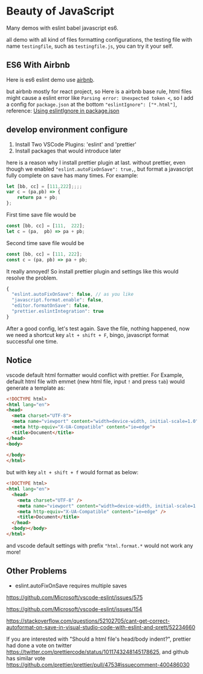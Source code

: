 # Beauty of JavaScript

Many demos with eslint babel javascript es6.

all demo with all kind of files formatting configurations, the testing file with name `testingfile`, such as `testingfile.js`, you can try it your self.

## ES6 With Airbnb

Here is es6 eslint demo use [airbnb](https://github.com/airbnb/javascript).

but airbnb mostly for react project, so Here is a airbnb base rule, html files might cause a eslint error like `Parsing error: Unexpected token <`, so I add a config for `package.json` at the bottom `"eslintIgnore": ["*.html"]`, reference: [Using eslintIgnore in package.json](https://eslint.org/docs/user-guide/configuring#using-eslintignore-in-packagejson)

## develop environment configure

1. Install Two VSCode Plugins: 'eslint' and 'prettier'
1. Install packages that would introduce later

here is a reason why I install prettier plugin at last. without prettier, even though we enabled `"eslint.autoFixOnSave": true,`, but format a javascript fully complete on save has many times. For example:

```javascript
let [bb, cc] = [111,222];;;;
var c = (pa,pb) => {
    return pa + pb;
};
```

First time save file would be

```javascript
const [bb, cc] = [111,  222];
let c = (pa,  pb) => pa + pb;
```

Second time save file would be

```javascript
const [bb, cc] = [111, 222];
const c = (pa, pb) => pa + pb;
```

It really annoyed! So install prettier plugin and settings like this would resolve the problem.

```javascript
{
  "eslint.autoFixOnSave": false, // as you like
  "javascript.format.enable": false,
  "editor.formatOnSave": false,
  "prettier.eslintIntegration": true
}
```

After a good config, let's test again. Save the file, nothing happened, now we need a shortcut key `alt + shift + F`, bingo, javascript format successful one time.

## Notice

vscode default html formatter would conflict with prettier. For Example, default html file with emmet (new html file, input `!` and press `tab`) would generate a template as:

```html
<!DOCTYPE html>
<html lang="en">
<head>
  <meta charset="UTF-8">
  <meta name="viewport" content="width=device-width, initial-scale=1.0">
  <meta http-equiv="X-UA-Compatible" content="ie=edge">
  <title>Document</title>
</head>
<body>
  
</body>
</html>
```

but with key `alt + shift + f` would format as below:

```html
<!DOCTYPE html>
<html lang="en">
  <head>
    <meta charset="UTF-8" />
    <meta name="viewport" content="width=device-width, initial-scale=1.0" />
    <meta http-equiv="X-UA-Compatible" content="ie=edge" />
    <title>Document</title>
  </head>
  <body></body>
</html>
```

and vscode default settings with prefix `"html.format.*` would not work any more!

## Other Problems

* eslint.autoFixOnSave requires multiple saves

https://github.com/Microsoft/vscode-eslint/issues/575

https://github.com/Microsoft/vscode-eslint/issues/154

https://stackoverflow.com/questions/52102705/cant-get-correct-autoformat-on-save-in-visual-studio-code-with-eslint-and-prett/52234660

If you are interested with "Should a html file's head/body indent?", prettier had done a vote on twitter <https://twitter.com/prettiercode/status/1011743248145178625>, and github has similar vote <https://github.com/prettier/prettier/pull/4753#issuecomment-400486030>